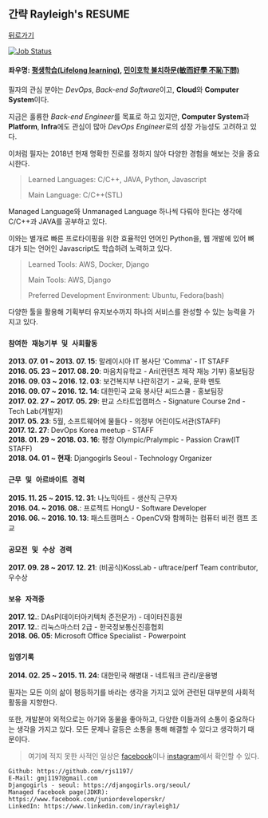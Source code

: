 ## 간략 Rayleigh's RESUME

[뒤로가기](/README.md)

[![Job Status](https://img.shields.io/badge/status-unemployed-lightgrey.svg)](/https://github.com/rjs1197/)

#### 좌우명: [평생학습(Lifelong learning)](https://en.wikipedia.org/wiki/Lifelong_learning), [민이호학 불치하문(敏而好學 不恥下問)](http://igoindol.net/siteagent/100.daum.net/encyclopedia/view/63XX20900013)

필자의 관심 분야는 *DevOps*, *Back-end Software*이고, **Cloud**와 **Computer System**이다.  

지금은 훌륭한 *Back-end Engineer*를 목표로 하고 있지만, **Computer System**과 **Platform**, **Infra**에도 관심이 많아 *DevOps Engineer*로의 성장 가능성도 고려하고 있다.  

이처럼 필자는 2018년 현재 명확한 진로를 정하지 않아 다양한 경험을 해보는 것을 중요시한다.  

> Learned Languages: C/C++, JAVA, Python, Javascript  
>
> Main Language: C/C++(STL)  
  
Managed Language와 Unmanaged Language 하나씩 다뤄야 한다는 생각에 C/C++과 JAVA를 공부하고 있다.  

이와는 별개로 빠른 프로타이핑을 위한 효율적인 언어인 Python을, 웹 개발에 있어 뼈대가 되는 언어인 Javascript도 학습하려 노력하고 있다.  
  
> Learned Tools: AWS, Docker, Django  
>
> Main Tools: AWS, Django    
>
> Preferred Development Environment: Ubuntu, Fedora(bash)  
  
다양한 툴을 활용해 기획부터 유지보수까지 하나의 서비스를 완성할 수 있는 능력을 가지고 있다.  

### ```참여한 재능기부 및 사회활동```  

**2013. 07. 01 ~ 2013. 07. 15**: 말레이시아 IT 봉사단 'Comma' - IT STAFF  
**2016. 05. 23 ~ 2017. 08. 20**: 마음치유학교 - Ari(컨텐츠 제작 재능 기부) 홍보팀장   
**2016. 09. 03 ~ 2016. 12. 03**: 보건복지부 나란히걷기 - 교육, 문화 멘토  
**2016. 09. 07 ~ 2016. 12. 14**: 대한민국 교육 봉사단 씨드스쿨 - 홍보팀장  
**2017. 02. 27 ~ 2017. 05. 29**: 판교 스타트업캠퍼스 - Signature Course 2nd - Tech Lab(개발자)  
**2017. 05. 23**: 5월, 소프트웨어에 물들다 - 의정부 어린이도서관(STAFF)  
**2017. 12. 27**: DevOps Korea meetup - STAFF  
**2018. 01. 29 ~ 2018. 03. 16**: 평창 Olympic/Pralympic - Passion Craw(IT STAFF)  
**2018. 04. 01 ~ 현재**: Djangogirls Seoul - Technology Organizer  

### ```근무 및 아르바이트 경력```  

**2015. 11. 25 ~ 2015. 12. 31**: 나노믹아트 - 생산직 근무자  
**2016. 04. ~ 2016. 08.**: 프로젝트 HongU - Software Developer  
**2016. 06. ~ 2016. 10. 13**: 패스트캠퍼스 - OpenCV와 함께하는 컴퓨터 비전 캠프 조교  

### ```공모전 및 수상 경력```

**2017. 09. 28 ~ 2017. 12. 21**: (비공식)KossLab - uftrace/perf Team contributor, 우수상  

### ```보유 자격증```

**2017. 12.**: DAsP(데이터아키텍처 준전문가) - 데이터진흥원  
**2017. 12.**: 리눅스마스터 2급 - 한국정보통신진흥협회  
**2018. 06. 05**: Microsoft Office Specialist - Powerpoint

### ```입영기록```  

**2014. 02. 25 ~ 2015. 11. 24**: 대한민국 해병대 - 네트워크 관리/운용병  

필자는 모든 이의 삶이 평등하기를 바라는 생각을 가지고 있어 관련된 대부분의 사회적 활동을 지향한다.  

또한, 개발분야 외적으로는 아기와 동물을 좋아하고, 다양한 이들과의 소통이 중요하다는 생각을 가지고 있다. 모든 문제나 갈등은 소통을 통해 해결할 수 있다고 생각하기 때문이다.  

> 여기에 적지 못한 사적인 일상은 [facebook][fb]이나 [instagram][insta]에서 확인할 수 있다.  

[fb]: https://www.facebook.com/profile.php?id=100004139834462
[insta]: https://www.instagram.com/ray____ko/

```
Github: https://github.com/rjs1197/
E-Mail: gmj1197@gmail.com
Djangogirls - seoul: https://djangogirls.org/seoul/
Managed facebook page(JDKR): https://www.facebook.com/juniordeveloperskr/
LinkedIn: https://www.linkedin.com/in/rayleigh1/
```

